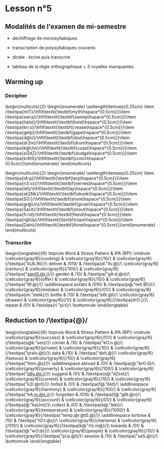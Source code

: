 # Lesson n°5





## Modalités de l'examen de mi-semestre

* déchiffrage de monosyllabiques

* transcription de polysyllabiques courants

* dictée : écrire puis transcrire

* tableau de la règle orthographique + 3 voyelles manquantes.

## Warming up

### Decipher

\begin{multicols}{2}
\begin{enumerate}
\setlength\itemsep{0.25cm}
\item /\textipa{mIT}/\hfill\textit{\textbf{myth\hspace*{0.5cm}}}\item /\textipa{swi:p}/\hfill\textit{\textbf{sweep\hspace*{0.5cm}}}\item /\textipa{haIst}/\hfill\textit{\textbf{heist\hspace*{0.5cm}}}\item /\textipa{kri:s}/\hfill\textit{\textbf{crease\hspace*{0.5cm}}}\item /\textipa{geIp}/\hfill\textit{\textbf{gape\hspace*{0.5cm}}}\item /\textipa{d@U}/\hfill\textit{\textbf{doe\hspace*{0.5cm}}}\item /\textipa{dr2m}/\hfill\textit{\textbf{drum\hspace*{0.5cm}}}\item /\textipa{k@Ust}/\hfill\textit{\textbf{coast\hspace*{0.5cm}}}\item /\textipa{sl2dZ}/\hfill\textit{\textbf{sludge\hspace*{0.5cm}}}\item /\textipa{kr6tS}/\hfill\textit{\textbf{crotch\hspace*{0.5cm}}}\end{enumerate}
\end{multicols}

\begin{multicols}{2}
\begin{enumerate}
\setlength\itemsep{0.25cm}
\item /\textipa{tA:p}/\hfill\textit{\textbf{tarp\hspace*{0.5cm}}}\item /\textipa{n3:vz}/\hfill\textit{\textbf{nerves\hspace*{0.5cm}}}\item /\textipa{leI}/\hfill\textit{\textbf{lay\hspace*{0.5cm}}}\item /\textipa{sk2Nk}/\hfill\textit{\textbf{skunk\hspace*{0.5cm}}}\item /\textipa{SO:}/\hfill\textit{\textbf{shore\hspace*{0.5cm}}}\item /\textipa{gr@Un}/\hfill\textit{\textbf{groan\hspace*{0.5cm}}}\item /\textipa{SaUt}/\hfill\textit{\textbf{shout\hspace*{0.5cm}}}\item /\textipa{fi:nd}/\hfill\textit{\textbf{fiend\hspace*{0.5cm}}}\item /\textipa{r@Up}/\hfill\textit{\textbf{rope\hspace*{0.5cm}}}\item /\textipa{DaIn}/\hfill\textit{\textbf{thine\hspace*{0.5cm}}}\end{enumerate}
\end{multicols}

### Transcribe


\begin{longtable}{lll}
\toprule
Word & Stress Pattern & IPA (RP)\\
\midrule
\cellcolor{gray!6}{cooking} & \cellcolor{gray!6}{/10/} & \cellcolor{gray!6}{/\textipa{"kUk.IN}/}\\
deliver & /010/ & /\textipa{di."lIv.@}/\\
\cellcolor{gray!6}{century} & \cellcolor{gray!6}{/100/} & \cellcolor{gray!6}{/\textipa{"sentS.@r.i}/}\\
garden & /10/ & /\textipa{"gA:d.@n}/\\
\cellcolor{gray!6}{offer} & \cellcolor{gray!6}{/10/} & \cellcolor{gray!6}{/\textipa{"6f.@}/}\\
\addlinespace
potato & /010/ & /\textipa{p@."teIt.@U}/\\
\cellcolor{gray!6}{mistake} & \cellcolor{gray!6}{/01/} & \cellcolor{gray!6}{/\textipa{mi."steIk}/}\\
bottle & /10/ & /\textipa{"b6t.@l}/\\
\cellcolor{gray!6}{drawer} & \cellcolor{gray!6}{/1/} & \cellcolor{gray!6}{/\textipa{drO:}/}\\
repeat & /01/ & /\textipa{ri."pi:t}/\\
\bottomrule
\end{longtable}

## Reduction to /\textipa{@}/


\begin{longtable}{lll}
\toprule
Word & Stress Pattern & IPA (RP)\\
\midrule
\cellcolor{gray!6}{success} & \cellcolor{gray!6}{/01/} & \cellcolor{gray!6}{/\textipa{s@k."ses}/}\\
corner & /10/ & /\textipa{"kO:n.@}/\\
\cellcolor{gray!6}{private} & \cellcolor{gray!6}{/10/} & \cellcolor{gray!6}{/\textipa{"praIv.@t}/}\\
data & /10/ & /\textipa{"deIt.@}/\\
\cellcolor{gray!6}{famous} & \cellcolor{gray!6}{/10/} & \cellcolor{gray!6}{/\textipa{"feIm.@s}/}\\
\addlinespace
abroad & /01/ & /\textipa{@."brO:d}/\\
\cellcolor{gray!6}{poverty} & \cellcolor{gray!6}{/100/} & \cellcolor{gray!6}{/\textipa{"p6v.@t.i}/}\\
suggest & /01/ & /\textipa{s@."dZest}/\\
\cellcolor{gray!6}{current} & \cellcolor{gray!6}{/10/} & \cellcolor{gray!6}{/\textipa{"k2r.@nt}/}\\
forbid & /01/ & /\textipa{f@."bId}/\\
\addlinespace
\cellcolor{gray!6}{harmony} & \cellcolor{gray!6}{/100/} & \cellcolor{gray!6}{/\textipa{"hA:m.@n.i}/}\\
forgotten & /010/ & /\textipa{f@."g6t.@n}/\\
\cellcolor{gray!6}{account} & \cellcolor{gray!6}{/01/} & \cellcolor{gray!6}{/\textipa{@."kaUnt}/}\\
collect & /01/ & /\textipa{k@."lekt}/\\
\cellcolor{gray!6}{temperature} & \cellcolor{gray!6}{/1000/} & \cellcolor{gray!6}{/\textipa{"temp.@r.@tS.@}/}\\
\addlinespace
tortoise & /10/ & /\textipa{"tO:t.@s}/\\
\cellcolor{gray!6}{charisma} & \cellcolor{gray!6}{/010/} & \cellcolor{gray!6}{/\textipa{k@."rIz.m@}/}\\
towards & /01/ & /\textipa{t@."wO:dz}/\\
\cellcolor{gray!6}{people} & \cellcolor{gray!6}{/10/} & \cellcolor{gray!6}{/\textipa{"pi:p.@l}/}\\
session & /10/ & /\textipa{"seS.@n}/\\
\bottomrule
\end{longtable}
